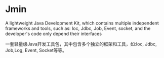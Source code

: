 Jmin
====
A lightweight Java Development Kit, which contains multiple independent frameworks and tools, such as: Ioc, Jdbc, Job, Event, socket, and the developer's code only depend their interfaces



一套轻量级Java开发工具包，其中包含多个独立的框架和工具，如:Ioc, Jdbc, Job,Log, Event, Socket等等。







